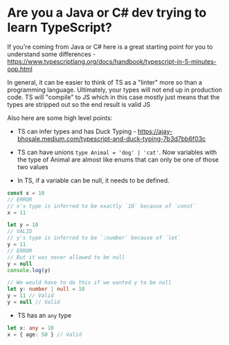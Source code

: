 # Are you a Java or C# dev trying to learn TypeScript?

If you're coming from Java or C# here is a great starting point for you to understand some differences - https://www.typescriptlang.org/docs/handbook/typescript-in-5-minutes-oop.html

In general, it can be easier to think of TS as a "linter" more so than a programming language. Ultimately, your types will not end up in production code. TS will "compile" to JS which in this case mostly just means that the types are stripped out so the end result is valid JS

Also here are some high level points:

- TS can infer types and has Duck Typing - https://ajay-bhosale.medium.com/typescript-and-duck-typing-7b3d7bb6f03c

- TS can have unions `type Animal = 'dog' | 'cat'`. Now variables with the type of Animal are almost like enums that can only be one of those two values

- In TS, if a variable can be null, it needs to be defined.

```ts
const x = 10
// ERROR
// x's type is inferred to be exactly `10` because of `const`
x = 11

let y = 10
// VALID
// y's type is inferred to be `:number` because of `let`
y = 11
// ERROR
// But it was never allowed to be null
y = null
console.log(y)

// We would have to do this if we wanted y to be null
let y: number | null = 10
y = 11 // Valid
y = null // Valid
```

- TS has an `any` type

```ts
let x: any = 10
x = { age: 50 } // Valid
```
